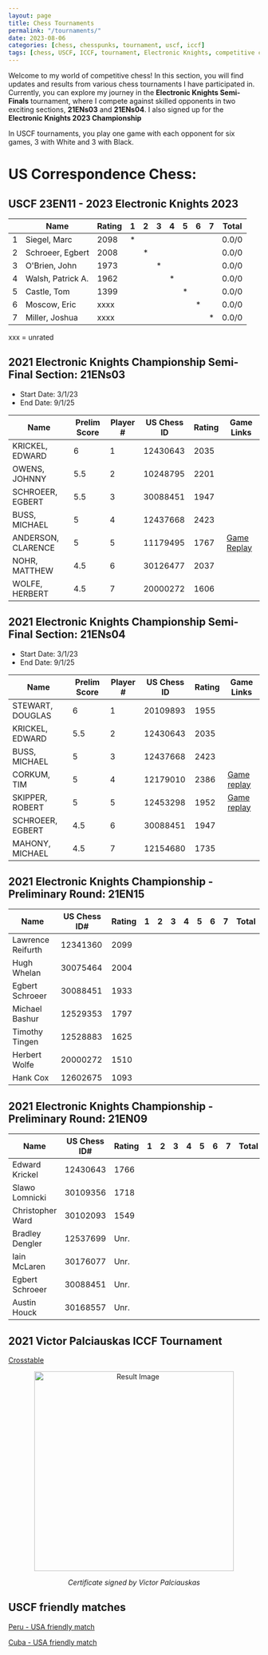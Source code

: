 ```yaml
---
layout: page
title: Chess Tournaments
permalink: "/tournaments/"
date: 2023-08-06
categories: [chess, chesspunks, tournament, uscf, iccf]
tags: [chess, USCF, ICCF, tournament, Electronic Knights, competitive chess, Chesspunks, strategy, analysis, results]
---
```

Welcome to my world of competitive chess! In this section, you will find updates and results from various chess tournaments I have participated in. Currently, you can explore my journey in the **Electronic Knights Semi-Finals** tournament, where I compete against skilled opponents in two exciting sections, **21ENs03** and **21ENs04**. I also signed up for the **Electronic Knights 2023 Championship**

In USCF tournaments, you play one game with each opponent for six games, 3 with White and 3 with Black.

# US Correspondence Chess:

## USCF 23EN11 - 2023 Electronic Knights 2023


|   | Name              | Rating | 1 | 2 | 3 | 4 | 5 | 6 | 7 | Total |
|---|-------------------|--------|---|---|---|---|---|---|---|-------|
| 1 | Siegel, Marc      | 2098   | * |   |   |   |   |   |   | 0.0/0 |
| 2 | Schroeer, Egbert  | 2008   |   | * |   |   |   |   |   | 0.0/0 |
| 3 | O'Brien, John     | 1973   |   |   | * |   |   |   |   | 0.0/0 |
| 4 | Walsh, Patrick A. | 1962   |   |   |   | * |   |   |   | 0.0/0 |
| 5 | Castle, Tom       | 1399   |   |   |   |   | * |   |   | 0.0/0 |
| 6 | Moscow, Eric      | xxxx   |   |   |   |   |   | * |   | 0.0/0 |
| 7 | Miller, Joshua    | xxxx   |   |   |   |   |   |   | * | 0.0/0 |


xxx = unrated


## 2021 Electronic Knights Championship Semi-Final Section: 21ENs03

- Start Date: 3/1/23
- End Date: 9/1/25

| Name                  | Prelim Score | Player # | US Chess ID | Rating | Game Links |
|-----------------------|--------------|----------|-------------|--------|------------|
| KRICKEL, EDWARD       | 6            | 1        | 12430643    | 2035   |            |
| OWENS, JOHNNY         | 5.5          | 2        | 10248795    | 2201   |            |
| SCHROEER, EGBERT      | 5.5          | 3        | 30088451    | 1947   |            |
| BUSS, MICHAEL         | 5            | 4        | 12437668    | 2423   |            |
| ANDERSON, CLARENCE    | 5            | 5        | 11179495    |    1767   |[Game Replay](https://egbert-azure.github.io/tournaments/game4/)     |
| NOHR, MATTHEW         | 4.5          | 6        | 30126477    | 2037   |            | 
| WOLFE, HERBERT        | 4.5          | 7        | 20000272    | 1606   |            | 

## 2021 Electronic Knights Championship Semi-Final Section: 21ENs04

- Start Date: 3/1/23
- End Date: 9/1/25

| Name               | Prelim Score | Player # | US Chess ID | Rating | Game Links |
|--------------------|--------------|----------|-------------|--------|------------|
| STEWART, DOUGLAS   | 6            | 1        | 20109893    | 1955   |            |
| KRICKEL, EDWARD    | 5.5          | 2        | 12430643    | 2035   |            |
| BUSS, MICHAEL      | 5            | 3        | 12437668    | 2423   |            |
| CORKUM, TIM        | 5            | 4        | 12179010    | 2386   |[Game replay](https://egbert-azure.github.io/tournaments/game2/)           |
| SKIPPER, ROBERT    | 5            | 5        | 12453298    | 1952   |[Game replay](https://egbert-azure.github.io/tournaments/game1/)            |
| SCHROEER, EGBERT   | 4.5          | 6        | 30088451    | 1947   |            |
| MAHONY, MICHAEL    | 4.5          | 7        | 12154680    | 1735   |


## 2021 Electronic Knights Championship - Preliminary Round: 21EN15 

| Name | US Chess ID# | Rating | 1 | 2 | 3 | 4 | 5 | 6 | 7 | Total |
| --- | --- | --- | --- | --- | --- | --- | --- | --- | --- | --- |
| Lawrence Reifurth | 12341360 | 2099 | | | | | | | | |
| Hugh Whelan | 30075464 | 2004 | | | | | | | | |
| Egbert Schroeer | 30088451 | 1933 | | | | | | | | |
| Michael Bashur | 12529353 | 1797 | | | | | | | | |
| Timothy Tingen | 12528883 | 1625 | | | | | | | | |
| Herbert Wolfe | 20000272 | 1510 | | | | | | | | |
| Hank Cox | 12602675 | 1093 | | | | | | | | |

## 2021 Electronic Knights Championship - Preliminary Round: 21EN09 

| Name | US Chess ID# | Rating | 1 | 2 | 3 | 4 | 5 | 6 | 7 | Total |
| --- | --- | --- | --- | --- | --- | --- | --- | --- | --- | --- |
| Edward Krickel | 12430643 | 1766 | | | | | | | | |
| Slawo Lomnicki | 30109356 | 1718 | | | | | | | | |
| Christopher Ward | 30102093 | 1549 | | | | | | | | |
| Bradley Dengler | 12537699 | Unr. | | | | | | | | |
| Iain McLaren | 30176077 | Unr. | | | | | | | | |
| Egbert Schroeer | 30088451 | Unr. | | | | | | | | |
| Austin Houck | 30168557 | Unr. | | | | | | | | |

## 2021 Victor Palciauskas ICCF Tournament

[Crosstable](https://www.iccf.com/event?id=93278)

<div align="center">
    <img src="https://github.com/Egbert-Azure/egbert-azure.Github.io/assets/55332675/8a11d0ae-7a82-4b14-a28b-43ceb70df4be" alt="Result Image" width="400">
    <div align="center">
        <p><em>Certificate signed by Victor Palciauskas</em></p>
    </div>
</div>

## USCF friendly matches

[Peru - USA friendly match](https://www.iccf.com/event?id=93232)

[Cuba - USA friendly match](https://www.iccf.com/event?id=95989)

